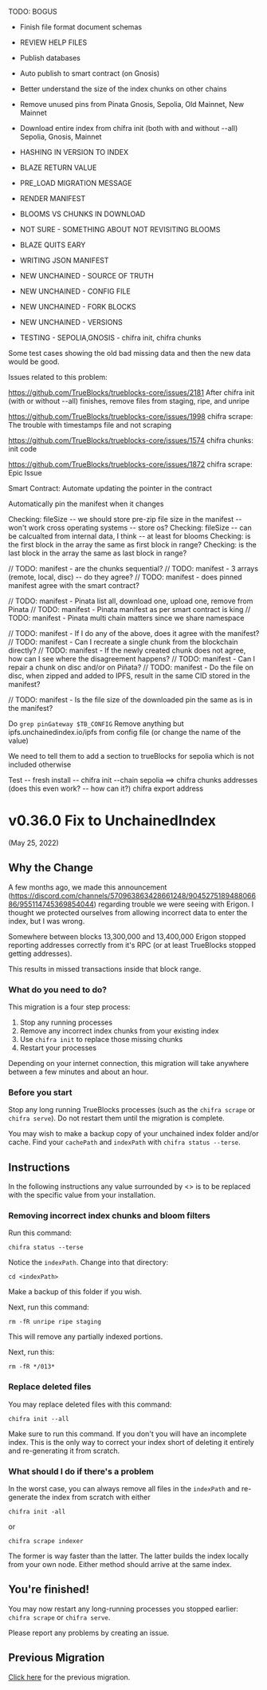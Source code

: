 TODO: BOGUS

- Finish file format document schemas


- REVIEW HELP FILES
- Publish databases
- Auto publish to smart contract (on Gnosis)
- Better understand the size of the index chunks on other chains
- Remove unused pins from Pinata Gnosis, Sepolia, Old Mainnet, New Mainnet
- Download entire index from chifra init (both with and without --all) Sepolia, Gnosis, Mainnet
- HASHING IN VERSION TO INDEX
- BLAZE RETURN VALUE
- PRE_LOAD MIGRATION MESSAGE
- RENDER MANIFEST
- BLOOMS VS CHUNKS IN DOWNLOAD
- NOT SURE - SOMETHING ABOUT NOT REVISITING BLOOMS
- BLAZE QUITS EARY
- WRITING JSON MANIFEST
- NEW UNCHAINED - SOURCE OF TRUTH
- NEW UNCHAINED - CONFIG FILE
- NEW UNCHAINED - FORK BLOCKS
- NEW UNCHAINED - VERSIONS
- TESTING - SEPOLIA,GNOSIS - chifra init, chifra chunks

Some test cases showing the old bad missing data and then the new data would be good.

Issues related to this problem:

https://github.com/TrueBlocks/trueblocks-core/issues/2181
    After chifra init (with or without --all) finishes, remove files from staging, ripe, and unripe

https://github.com/TrueBlocks/trueblocks-core/issues/1998
    chifra scrape: The trouble with timestamps file and not scraping

https://github.com/TrueBlocks/trueblocks-core/issues/1574
    chifra chunks: init code

https://github.com/TrueBlocks/trueblocks-core/issues/1872
    chifra scrape: Epic Issue

Smart Contract: Automate updating the pointer in the contract

Automatically pin the manifest when it changes

Checking: fileSize -- we should store pre-zip file size in the manifest -- won't work cross operating systems -- store os?
Checking: fileSize -- can be calcualted from internal data, I think -- at least for blooms
Checking: is the first block in the array the same as first block in range?
Checking: is the last block in the array the same as last block in range?

// TODO: manifest - are the chunks sequential?
// TODO: manifest - 3 arrays (remote, local, disc) -- do they agree?
// TODO: manifest - does pinned manifest agree with the smart contract?

// TODO: manifest - Pinata list all, download one, upload one, remove from Pinata
// TODO: manifest - Pinata manifest as per smart contract is king
// TODO: manifest - Pinata multi chain matters since we share namespace

// TODO: manifest - If I do any of the above, does it agree with the manifest?
// TODO: manifest - Can I recreate a single chunk from the blockchain directly?
// TODO: manifest - If the newly created chunk does not agree, how can I see where the disagreement happens?
// TODO: manifest - Can I repair a chunk on disc and/or on Piñata?
// TODO: manifest - Do the file on disc, when zipped and added to IPFS, result in the same CID stored in the manifest?

// TODO: manifest - Is the file size of the downloaded pin the same as is in the manifest?

Do `grep pinGateway $TB_CONFIG`
Remove anything but ipfs.unchainedindex.io/ipfs from config file (or change the name of the value)

We need to tell them to add a section to trueBlocks for sepolia which is not included otherwise

Test -- fresh install --
    chifra init --chain sepolia ==>
    chifra chunks addresses (does this even work? -- how can it?)
    chifra export address



# v0.36.0 Fix to UnchainedIndex

(May 25, 2022)

## Why the Change

A few months ago, we made this announcement (https://discord.com/channels/570963863428661248/904527518948806686/955114745369854044) regarding trouble we were seeing with Erigon. I thought we protected ourselves from allowing incorrect data to enter the index, but I was wrong.

Somewhere between blocks 13,300,000 and 13,400,000 Erigon stopped reporting addresses correctly from it's RPC (or at least TrueBlocks stopped getting addresses).

This results in missed transactions inside that block range.

### What do you need to do?

This migration is a four step process:

1. Stop any running processes
2. Remove any incorrect index chunks from your existing index
3. Use `chifra init` to replace those missing chunks
4. Restart your processes

Depending on your internet connection, this migration will take anywhere between a few minutes and about an hour.

### Before you start

Stop any long running TrueBlocks processes (such as the `chifra scrape` or `chifra serve`). Do not restart them until the migration is complete.

You may wish to make a backup copy of your unchained index folder and/or cache. Find your `cachePath` and `indexPath` with `chifra status --terse`.

## Instructions

In the following instructions any value surrounded by <> is to be replaced with the specific value from your installation.

### Removing incorrect index chunks and bloom filters

Run this command:

```
chifra status --terse
```

Notice the `indexPath`. Change into that directory:

```
cd <indexPath>
```

Make a backup of this folder if you wish.

Next, run this command:

```
rm -fR unripe ripe staging
```

This will remove any partially indexed portions.

Next, run this:

```
rm -fR */013*
```

### Replace deleted files

You may replace deleted files with this command:

```
chifra init --all
```

Make sure to run this command. If you don't you will have an incomplete index. This is the only way to correct your index short of deleting it entirely and re-generating it from scratch.

### What should I do if there's a problem

In the worst case, you can always remove all files in the `indexPath` and re-generate the index from scratch with either

```
chifra init -all
```

or

```
chifra scrape indexer
```

The former is way faster than the latter. The latter builds the index locally from your own node. Either method should arrive at the same index.


## You're finished!

You may now restart any long-running processes you stopped earlier: `chifra scrape` or `chifra serve`.

Please report any problems by creating an issue.

## Previous Migration

[Click here](./README-v0.32.0.md) for the previous migration.

